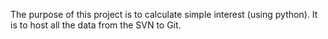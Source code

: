 The purpose of this project is to calculate simple interest (using python). It is to host all the data from the SVN to Git.
